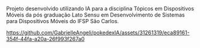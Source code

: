 Projeto desenvolvido utilizando IA para a disciplina Tópicos em Dispositivos Móveis da pós graduação Lato Sensu em Desenvolvimento de Sistemas para Dispositivos Móveis do IFSP São Carlos.


https://github.com/GabrielleAngeli/pokedexIA/assets/31261319/eca89161-354f-44fa-a20a-26f993f267a0

